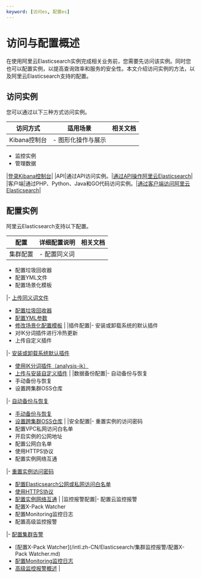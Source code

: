 ```yaml
---
keyword: [访问es, 配置es]
---
```


# 访问与配置概述

在使用阿里云Elasticsearch实例完成相关业务前，您需要先访问该实例。同时您也可以配置实例，以提高查询效率和服务的安全性。本文介绍访问实例的方法，以及阿里云Elasticsearch支持的配置。

## 访问实例

您可以通过以下三种方式访问实例。

|访问方式|适用场景|相关文档|
|----|----|----|
|Kibana控制台|-   图形化操作与展示
-   监控实例
-   管理数据

|[登录Kibana控制台](/intl.zh-CN/Elasticsearch/可视化控制/Kibana/登录Kibana控制台.md)|
|API|通过API访问实例。|[通过API操作阿里云Elasticsearch](/intl.zh-CN/开发指南/通过API操作阿里云Elasticsearch.md)|
|客户端|通过PHP、Python、Java和GO代码访问实例。|[通过客户端访问阿里云Elasticsearch](/intl.zh-CN/开发指南/通过客户端访问阿里云Elasticsearch.md)|

## 配置实例

阿里云Elasticsearch支持以下配置。

|配置|详细配置说明|相关文档|
|--|------|----|
|集群配置|-   配置同义词
-   配置垃圾回收器
-   配置YML文件
-   配置场景化模板

|-   [上传同义词文件](/intl.zh-CN/Elasticsearch/ES集群配置/配置同义词/上传同义词文件.md)
-   [配置垃圾回收器](/intl.zh-CN/Elasticsearch/ES集群配置/配置垃圾回收器.md)
-   [配置YML参数](/intl.zh-CN/Elasticsearch/ES集群配置/配置YML参数.md)
-   [修改场景化配置模板](/intl.zh-CN/Elasticsearch/ES集群配置/场景化配置/修改场景化配置模板.md) |
|插件配置|-   安装或卸载系统的默认插件
-   对IK分词插件进行冷热更新
-   上传自定义插件

|-   [安装或卸载系统默认插件](/intl.zh-CN/Elasticsearch/插件配置/安装或卸载系统默认插件.md)
-   [使用IK分词插件（analysis-ik）](/intl.zh-CN/Elasticsearch/插件配置/系统默认插件/使用IK分词插件（analysis-ik）.md)
-   [上传与安装自定义插件](/intl.zh-CN/Elasticsearch/插件配置/上传与安装自定义插件.md) |
|数据备份配置|-   自动备份与恢复
-   手动备份与恢复
-   设置跨集群OSS仓库

|-   [自动备份与恢复](/intl.zh-CN/Elasticsearch/数据备份/自动备份与恢复.md)
-   [手动备份与恢复](/intl.zh-CN/Elasticsearch/数据备份/手动备份与恢复.md)
-   [设置跨集群OSS仓库](/intl.zh-CN/Elasticsearch/数据备份/设置跨集群OSS仓库.md) |
|安全配置|-   重置实例的访问密码
-   配置VPC私网访问白名单
-   开启实例的公网地址
-   配置公网白名单
-   使用HTTPS协议
-   配置实例网络互通

|-   [重置实例访问密码](/intl.zh-CN/Elasticsearch/安全配置/重置实例访问密码.md)
-   [配置Elasticsearch公网或私网访问白名单](/intl.zh-CN/Elasticsearch/安全配置/配置ES公网或私网访问白名单.md)
-   [使用HTTPS协议](/intl.zh-CN/Elasticsearch/安全配置/使用HTTPS协议.md)
-   [配置实例网络互通](/intl.zh-CN/Elasticsearch/安全配置/配置实例网络互通.md) |
|监控报警配置|-   配置云监控报警
-   配置X-Pack Watcher
-   配置Monitoring监控日志
-   配置高级监控报警

|-   [配置集群告警](/intl.zh-CN/Elasticsearch/集群监控报警/配置云监控报警.md)
-   [配置X-Pack Watcher](/intl.zh-CN/Elasticsearch/集群监控报警/配置X-Pack Watcher.md)
-   [配置Monitoring监控日志](/intl.zh-CN/Elasticsearch/集群监控报警/配置Monitoring监控日志.md)
-   [高级监控报警概述]() |

